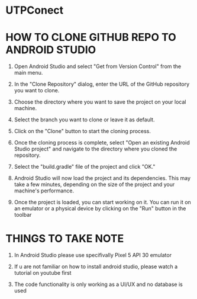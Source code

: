 # UTPConect

# HOW TO CLONE GITHUB REPO TO ANDROID STUDIO

1. Open Android Studio and select "Get from Version Control" from the main menu.

2. In the "Clone Repository" dialog, enter the URL of the GitHub repository you want to clone.

3. Choose the directory where you want to save the project on your local machine.

4. Select the branch you want to clone or leave it as default.

5. Click on the "Clone" button to start the cloning process.

6. Once the cloning process is complete, select "Open an existing Android Studio project" and navigate to the directory where you cloned the repository.

7. Select the "build.gradle" file of the project and click "OK."

8. Android Studio will now load the project and its dependencies. This may take a few minutes, depending on the size of the project and your machine's performance.

9. Once the project is loaded, you can start working on it. You can run it on an emulator or a physical device by clicking on the "Run" button in the toolbar

# THINGS TO TAKE NOTE 

1. In Android Studio please use specifivally Pixel 5 API 30 emulator

2. If u are not familiar on how to install android studio, please watch a tutorial on youtube first

3. The code functionality is only working as a UI/UX and no database is used
